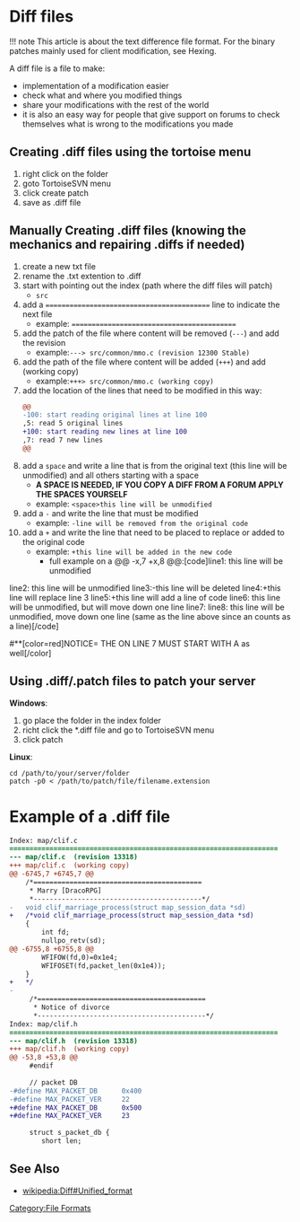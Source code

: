 # Diff files

!!! note
    This article is about the text difference file format. For the binary patches mainly used for client modification, see Hexing.

A diff file is a file to make:

- implementation of a modification easier
- check what and where you modified things
- share your modifications with the rest of the world
- it is also an easy way for people that give support on forums to check themselves what is wrong to the modifications
  you made

## Creating .diff files using the tortoise menu

1.  right click on the folder
2.  goto TortoiseSVN menu
3.  click create patch
4.  save as .diff file

## Manually Creating .diff files (knowing the mechanics and repairing .diffs if needed)

1.  create a new txt file
2.  rename the .txt extention to .diff
3.  start with pointing out the index (path where the diff files will patch)
    - `src`
4.  add a `=========================================` line to indicate the next file
    - example: `=========================================`
5.  add the patch of the file where content will be removed (`---`) and add the revision
    - example:`---> src/common/mmo.c (revision 12300 Stable)`
6.  add the path of the file where content will be added (`+++`) and add (working copy)
    - example:`+++> src/common/mmo.c (working copy)`
7.  add the location of the lines that need to be modified in this way:
    ```diff
    @@
    -100: start reading original lines at line 100
    ,5: read 5 original lines
    +100: start reading new lines at line 100
    ,7: read 7 new lines
    @@
    ```
8.  add a `space` and write a line that is from the original text (this line will be unmodified) and all others starting with a space
    - **A SPACE IS NEEDED, IF YOU COPY A DIFF FROM A FORUM APPLY THE SPACES YOURSELF**
    - example: `<space>this line will be unmodified`
9.  add a `-` and write the line that must be modified
    - example: `-line will be removed from the original code`
10. add a `+` and write the line that need to be placed to replace or added to the original code
    - example: `+this line will be added in the new code`
      - full example on a @@ -x,7 +x,8 @@:\[code\]line1: this line will be unmodified

line2: this line will be unmodified line3:-this line will be deleted line4:+this line will replace line 3 line5:+this
line will add a line of code line6: this line will be unmodified, but will move down one line line7: line8: this line
will be unmodified, move down one line (same as the line above since an <enter> counts as a line)\[/code\]

\#\*\*\[color=red\]NOTICE= THE <enter> ON LINE 7 MUST START WITH A <space> as well\[/color\]

## Using .diff/.patch files to patch your server

**Windows**:

1.  go place the folder in the index folder
2.  richt click the \*.diff file and go to TortoiseSVN menu
3.  click patch

**Linux**:

`cd /path/to/your/server/folder`  
`patch -p0 < /path/to/patch/file/filename.extension`

# Example of a .diff file

```diff
Index: map/clif.c  
===================================================================  
--- map/clif.c	(revision 13318)  
+++ map/clif.c	(working copy)  
@@ -6745,7 +6745,7 @@  
 	/*==========================================  
 	 * Marry [DracoRPG]  
 	 *------------------------------------------*/  
-	void clif_marriage_process(struct map_session_data *sd)  
+	/*void clif_marriage_process(struct map_session_data *sd)  
 	{  
 		int fd;  
 		nullpo_retv(sd);  
@@ -6755,8 +6755,8 @@  
 		WFIFOW(fd,0)=0x1e4;  
 		WFIFOSET(fd,packet_len(0x1e4));  
 	}  
+	*/  
-	  
	 /*==========================================  
	  * Notice of divorce  
	  *------------------------------------------*/  
Index: map/clif.h  
===================================================================  
--- map/clif.h	(revision 13318)  
+++ map/clif.h	(working copy)  
@@ -53,8 +53,8 @@  
	 #endif  
	   
	 // packet DB  
-#define MAX_PACKET_DB		0x400  
-#define MAX_PACKET_VER		22  
+#define MAX_PACKET_DB		0x500  
+#define MAX_PACKET_VER		23  
	   
	 struct s_packet_db {  
	 	short len;

```

## See Also

- [wikipedia:Diff#Unified_format](wikipedia:Diff#Unified_format "wikilink")

[Category:File Formats](Category:File_Formats "wikilink")
